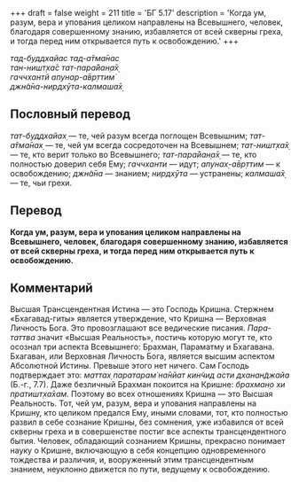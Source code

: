 +++
draft = false
weight = 211
title = 'БГ 5.17'
description = 'Когда ум, разум, вера и упования целиком направлены на Всевышнего, человек, благодаря совершенному знанию, избавляется от всей скверны греха, и тогда перед ним открывается путь к освобождению.'
+++

_тад-буддхайас тад-а̄тма̄нас  
тан-ништ̣ха̄с тат-пара̄йан̣а̄х̣  
гаччхантй апунар-а̄вр̣ттим̇  
джн̃а̄на-нирдхӯта-калмаша̄х̣_

## Пословный перевод

_тат_\-_буддхайах̣_ — те, чей разум всегда поглощен Всевышним; _тат_\-_а̄тма̄нах̣_ — те, чей ум всегда сосредоточен на Всевышнем; _тат_\-_ништ̣ха̄х̣_ — те, кто верит только во Всевышнего; _тат_\-_пара̄йан̣а̄х̣_ — те, кто полностью доверил себя Ему; _гаччханти_ — идут; _апунах̣_\-_а̄вр̣ттим_ — к освобождению; _джн̃а̄на_ — знанием; _нирдхӯта_ — устранены; _калмаша̄х̣_ — те, чьи грехи.

## Перевод

**Когда ум, разум, вера и упования целиком направлены на Всевышнего, человек, благодаря совершенному знанию, избавляется от всей скверны греха, и тогда перед ним открывается путь к освобождению.**

## Комментарий

Высшая Трансцендентная Истина — это Господь Кришна. Стержнем «Бхагавад-гиты» является утверждение, что Кришна — Верховная Личность Бога. Это провозглашают все ведические писания. _Пара-таттва_ значит «Высшая Реальность», постичь которую могут те, кто осознал три аспекта Всевышнего: Брахман, Параматму и Бхагавана. Бхагаван, или Верховная Личность Бога, является высшим аспектом Абсолютной Истины. Превыше этого нет ничего. Сам Господь подтверждает это: _маттах̣ паратарам̇ на̄нйат кин̃чид асти дханан̃джайа_ (Б.-г., 7.7). Даже безличный Брахман покоится на Кришне: _брахман̣о хи пратишт̣ха̄хам._ Поэтому во всех отношениях Кришна — это Высшая Реальность. Тот, чей ум, разум, вера и упования направлены на Кришну, кто целиком предался Ему, иными словами, тот, кто полностью развил в себе сознание Кришны, без сомнения, уже избавился от всей скверны греха и в совершенстве постиг все аспекты трансцендентного бытия. Человек, обладающий сознанием Кришны, прекрасно понимает науку о Кришне, включающую в себя концепцию одновременного тождества и различия, и, вооруженный этим трансцендентным знанием, неуклонно движется по пути, ведущему к освобождению.
